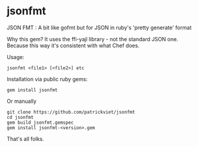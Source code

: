# jsonfmt
JSON FMT : A bit like gofmt but for JSON in ruby's 'pretty generate' format

Why this gem? It uses the ffi-yajl library - not the standard JSON one. Because this way it's consistent with what Chef does.

Usage:
```
jsonfmt <file1> [<file2>] etc
```

Installation via public ruby gems:
```
gem install jsonfmt
```

Or manually
```
git clone https://github.com/patrickviet/jsonfmt
cd jsonfmt
gem build jsonfmt.gemspec
gem install jsonfmt-<version>.gem
```

That's all folks.

